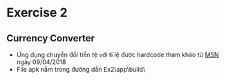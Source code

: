 ﻿# Exercise 2

## Currency Converter
- Ứng dụng chuyển đổi tiền tệ với tỉ lệ được hardcode tham khảo từ [MSN](https://msn.com/en-us/money/tools/currencyconverter) ngày 09/04/2018
- File apk nằm trong đường dẫn Ex2\app\build\